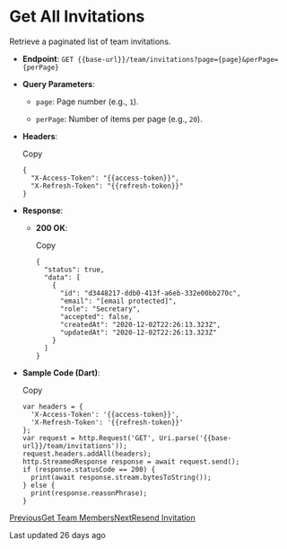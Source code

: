 # Get All Invitations

Retrieve a paginated list of team invitations.

*   **Endpoint**: `GET {{base-url}}/team/invitations?page={page}&perPage={perPage}`
    
*   **Query Parameters**:
    
    *   `page`: Page number (e.g., `1`).
        
    *   `perPage`: Number of items per page (e.g., `20`).
        
    
*   **Headers**:
    
    Copy
    
    ```
    {
      "X-Access-Token": "{{access-token}}",
      "X-Refresh-Token": "{{refresh-token}}"
    }
    ```
    
*   **Response**:
    
    *   **200 OK**:
        
        Copy
        
        ```
        {
          "status": true,
          "data": [
            {
              "id": "d3448217-ddb0-413f-a6eb-332e00bb270c",
              "email": "[email protected]",
              "role": "Secretary",
              "accepted": false,
              "createdAt": "2020-12-02T22:26:13.323Z",
              "updatedAt": "2020-12-02T22:26:13.323Z"
            }
          ]
        }
        ```
        
    
*   **Sample Code (Dart)**:
    
    Copy
    
    ```
    var headers = {
      'X-Access-Token': '{{access-token}}',
      'X-Refresh-Token': '{{refresh-token}}'
    };
    var request = http.Request('GET', Uri.parse('{{base-url}}/team/invitations'));
    request.headers.addAll(headers);
    http.StreamedResponse response = await request.send();
    if (response.statusCode == 200) {
      print(await response.stream.bytesToString());
    } else {
      print(response.reasonPhrase);
    }
    ```
    

[PreviousGet Team Members](/xpress-wallet-api/merchant/team/get-team-members)[NextResend Invitation](/xpress-wallet-api/merchant/team/resend-invitation)

Last updated 26 days ago